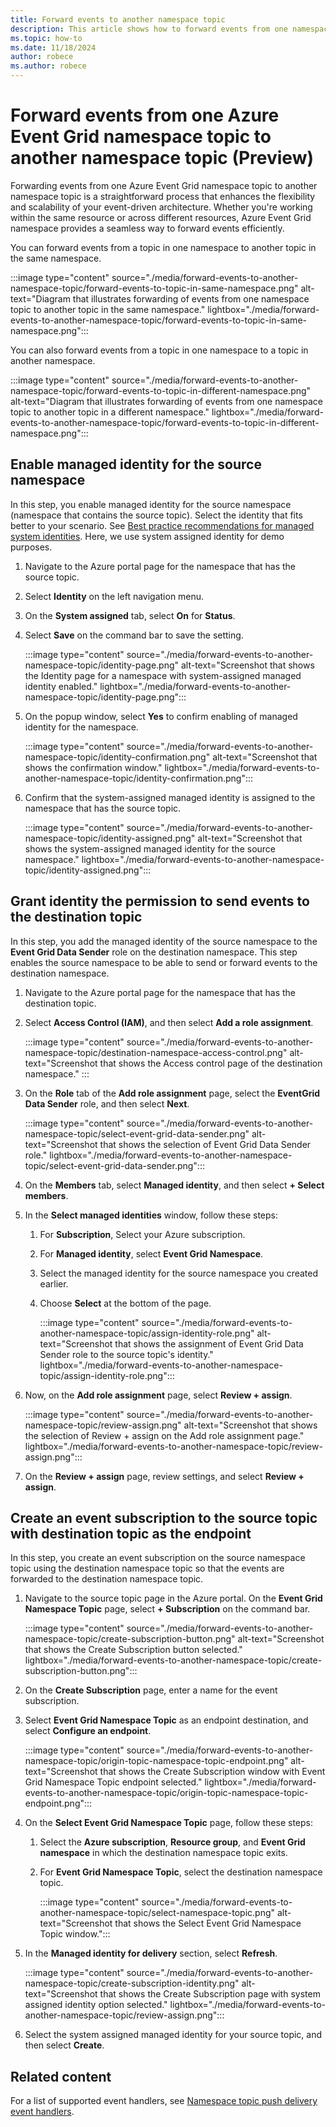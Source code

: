 ```yaml
---
title: Forward events to another namespace topic
description: This article shows how to forward events from one namespace topic to another namespace topic. 
ms.topic: how-to
ms.date: 11/18/2024
author: robece
ms.author: robece
---
```


# Forward events from one Azure Event Grid namespace topic to another namespace topic (Preview)
Forwarding events from one Azure Event Grid namespace topic to another namespace topic is a straightforward process that enhances the flexibility and scalability of your event-driven architecture. Whether you're working within the same resource or across different resources, Azure Event Grid namespace provides a seamless way to forward events efficiently. 

You can forward events from a topic in one namespace to another topic in the same namespace. 

:::image type="content" source="./media/forward-events-to-another-namespace-topic/forward-events-to-topic-in-same-namespace.png" alt-text="Diagram that illustrates forwarding of events from one namespace topic to another topic in the same namespace." lightbox="./media/forward-events-to-another-namespace-topic/forward-events-to-topic-in-same-namespace.png":::

You can also forward events from a topic in one namespace to a topic in another namespace. 

:::image type="content" source="./media/forward-events-to-another-namespace-topic/forward-events-to-topic-in-different-namespace.png" alt-text="Diagram that illustrates forwarding of events from one namespace topic to another topic in a different namespace." lightbox="./media/forward-events-to-another-namespace-topic/forward-events-to-topic-in-different-namespace.png":::

## Enable managed identity for the source namespace
In this step, you enable managed identity for the source namespace (namespace that contains the source topic). Select the identity that fits better to your scenario. See [Best practice recommendations for managed system identities](/entra/identity/managed-identities-azure-resources/managed-identity-best-practice-recommendations). Here, we use system assigned identity for demo purposes. 

1. Navigate to the Azure portal page for the namespace that has the source topic. 
1. Select **Identity** on the left navigation menu.
1. On the **System assigned** tab, select **On** for **Status**.
1. Select **Save** on the command bar to save the setting. 

    :::image type="content" source="./media/forward-events-to-another-namespace-topic/identity-page.png" alt-text="Screenshot that shows the Identity page for a namespace with system-assigned managed identity enabled." lightbox="./media/forward-events-to-another-namespace-topic/identity-page.png":::   
1. On the popup window, select **Yes** to confirm enabling of managed identity for the namespace.

    :::image type="content" source="./media/forward-events-to-another-namespace-topic/identity-confirmation.png" alt-text="Screenshot that shows the confirmation window." lightbox="./media/forward-events-to-another-namespace-topic/identity-confirmation.png":::   
1. Confirm that the system-assigned managed identity is assigned to the namespace that has the source topic. 

    :::image type="content" source="./media/forward-events-to-another-namespace-topic/identity-assigned.png" alt-text="Screenshot that shows the system-assigned managed identity for the source namespace." lightbox="./media/forward-events-to-another-namespace-topic/identity-assigned.png":::   

    
## Grant identity the permission to send events to the destination topic
In this step, you add the managed identity of the source namespace to the **Event Grid Data Sender** role on the destination namespace. This step enables the source namespace to be able to send or forward events to the destination namespace. 

1. Navigate to the Azure portal page for the namespace that has the destination topic. 
1. Select **Access Control (IAM)**, and then select **Add a role assignment**. 

    :::image type="content" source="./media/forward-events-to-another-namespace-topic/destination-namespace-access-control.png" alt-text="Screenshot that shows the Access control page of the destination namespace." :::
1. On the **Role** tab of the **Add role assignment** page, select the **EventGrid Data Sender** role, and then select **Next**. 

    :::image type="content" source="./media/forward-events-to-another-namespace-topic/select-event-grid-data-sender.png" alt-text="Screenshot that shows the selection of Event Grid Data Sender role." lightbox="./media/forward-events-to-another-namespace-topic/select-event-grid-data-sender.png":::
1. On the **Members** tab, select **Managed identity**, and then select **+ Select members**. 
1. In the **Select managed identities** window, follow these steps:
    1. For **Subscription**, Select your Azure subscription.
    1. For **Managed identity**, select **Event Grid Namespace**.
    1. Select the managed identity for the source namespace you created earlier.
    1. Choose **Select** at the bottom of the page. 

        :::image type="content" source="./media/forward-events-to-another-namespace-topic/assign-identity-role.png" alt-text="Screenshot that shows the assignment of Event Grid Data Sender role to the source topic's identity." lightbox="./media/forward-events-to-another-namespace-topic/assign-identity-role.png":::    
1. Now, on the **Add role assignment** page, select **Review + assign**. 

    :::image type="content" source="./media/forward-events-to-another-namespace-topic/review-assign.png" alt-text="Screenshot that shows the selection of Review + assign on the Add role assignment page." lightbox="./media/forward-events-to-another-namespace-topic/review-assign.png":::    
1. On the **Review + assign** page, review settings, and select **Review + assign**. 

## Create an event subscription to the source topic with destination topic as the endpoint
In this step, you create an event subscription on the source namespace topic using the destination namespace topic so that the events are forwarded to the destination namespace topic. 

1. Navigate to the source topic page in the Azure portal. On the **Event Grid Namespace Topic** page, select **+ Subscription** on the command bar.

    :::image type="content" source="./media/forward-events-to-another-namespace-topic/create-subscription-button.png" alt-text="Screenshot that shows the Create Subscription button selected." lightbox="./media/forward-events-to-another-namespace-topic/create-subscription-button.png":::
1. On the **Create Subscription** page, enter a name for the event subscription.
1. Select **Event Grid Namespace Topic** as an endpoint destination, and select **Configure an endpoint**.

    :::image type="content" source="./media/forward-events-to-another-namespace-topic/origin-topic-namespace-topic-endpoint.png" alt-text="Screenshot that shows the Create Subscription window with Event Grid Namespace Topic endpoint selected." lightbox="./media/forward-events-to-another-namespace-topic/origin-topic-namespace-topic-endpoint.png":::
1.  On the **Select Event Grid Namespace Topic** page, follow these steps:
    1. Select the **Azure subscription**, **Resource group**, and **Event Grid namespace** in which the destination namespace topic exits. 
    1. For **Event Grid Namespace Topic**, select the destination namespace topic. 

        :::image type="content" source="./media/forward-events-to-another-namespace-topic/select-namespace-topic.png" alt-text="Screenshot that shows the Select Event Grid Namespace Topic window.":::
1. In the **Managed identity for delivery** section, select **Refresh**.  

    :::image type="content" source="./media/forward-events-to-another-namespace-topic/create-subscription-identity.png" alt-text="Screenshot that shows the Create Subscription page with system assigned identity option selected." lightbox="./media/forward-events-to-another-namespace-topic/review-assign.png":::    
1. Select the system assigned managed identity for your source topic, and then select **Create**. 

## Related content
For a list of supported event handlers, see [Namespace topic push delivery event handlers](namespace-topics-event-handlers.md).